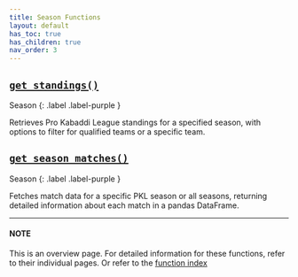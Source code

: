 ```yaml
---
title: Season Functions
layout: default
has_toc: true
has_children: true
nav_order: 3
---
```


## [`get_standings()`](/kabaddiPy/season-functions/get_standings.html) 
Season {: .label .label-purple }

Retrieves Pro Kabaddi League standings for a specified season, with options to filter for qualified teams or a specific team.



## [`get_season_matches()`](/kabaddiPy/season-functions/get_season_matches.html)
Season {: .label .label-purple }

Fetches match data for a specific PKL season or all seasons, returning detailed information about each match in a pandas DataFrame.

---
#### NOTE

This is an overview page. For detailed information for these functions, refer to their individual pages. Or refer to the [function index](/kabaddiPy/function-index.html)